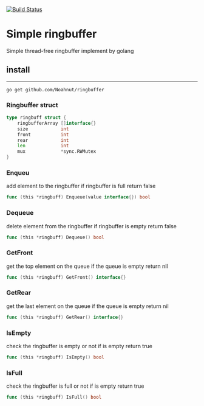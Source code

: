[![Build Status](https://www.travis-ci.com/Noahnut/ringbuffer.svg?branch=main)](https://www.travis-ci.com/Noahnut/ringbuffer)
# Simple ringbuffer
Simple thread-free ringbuffer implement by golang

## install
----
    go get github.com/Noahnut/ringbuffer
 
### Ringbuffer struct

```go
type ringbuff struct {
	ringbufferArray []interface{}
	size            int
	front           int
	rear            int
	len             int
	mux             *sync.RWMutex
}
```

### Enqueu
add element to the ringbuffer
if ringbuffer is full return false
```go
func (this *ringbuff) Enqueue(value interface{}) bool
```

### Dequeue
delete element from the ringbuffer
if ringbuffer is empty return false
```go
func (this *ringbuff) Dequeue() bool
```

### GetFront
get the top element on the queue
if the queue is empty return nil
```go
func (this *ringbuff) GetFront() interface{}
```

### GetRear
get the last element on the queue
if the queue is empty return nil
```go
func (this *ringbuff) GetRear() interface{}
```
### IsEmpty
check the ringbuffer is empty or not
if is empty return true
```go
func (this *ringbuff) IsEmpty() bool
```

### IsFull
check the ringbuffer is full or not
if is empty return true
```go
func (this *ringbuff) IsFull() bool
```
